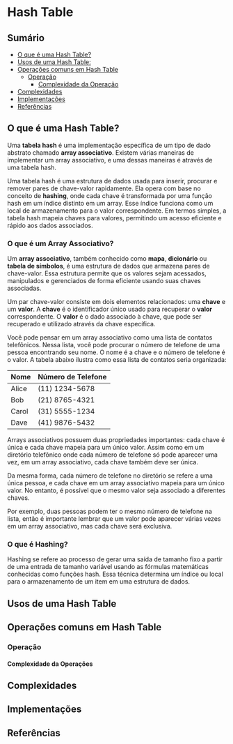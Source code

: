 # Hash Table

## Sumário 

- [O que é uma Hash Table?](#o-que-é-uma-hash-table)
- [Usos de uma Hash Table:](#usos-de-uma-hash-table)
- [Operações comuns em Hash Table](#operações-comuns-em-hash-table)
  - [Operação]()
    - [Complexidade da Operação]()
- [Complexidades](#complexidades)
- [Implementações](#implementações)
- [Referências](#referências)

## O que é uma Hash Table?

Uma **tabela hash** é uma implementação específica de um tipo de dado abstrato chamado **array associativo**. Existem várias maneiras de implementar um array associativo, e uma dessas maneiras é através de uma tabela hash.

Uma tabela hash é uma estrutura de dados usada para inserir, procurar e remover pares de chave-valor rapidamente. Ela opera com base no conceito de **hashing**, onde cada chave é transformada por uma função hash em um índice distinto em um array. Esse índice funciona como um local de armazenamento para o valor correspondente. Em termos simples, a tabela hash mapeia chaves para valores, permitindo um acesso eficiente e rápido aos dados associados.

### O que é um Array Associativo?

Um **array associativo**, também conhecido como **mapa**, **dicionário** ou **tabela de símbolos**, é uma estrutura de dados que armazena pares de chave-valor. Essa estrutura permite que os valores sejam acessados, manipulados e gerenciados de forma eficiente usando suas chaves associadas.

Um par chave-valor consiste em dois elementos relacionados: uma **chave** e um **valor**. A **chave** é o identificador único usado para recuperar o **valor** correspondente. O **valor** é o dado associado à chave, que pode ser recuperado e utilizado através da chave específica.


Você pode pensar em um array associativo como uma lista de contatos telefônicos. Nessa lista, você pode procurar o número de telefone de uma pessoa encontrando seu nome. O nome é a chave e o número de telefone é o valor. A tabela abaixo ilustra como essa lista de contatos seria organizada:

| Nome        | Número de Telefone  |
|-------------|----------------------|
| Alice       | (11) 1234-5678       |
| Bob         | (21) 8765-4321       |
| Carol       | (31) 5555-1234       |
| Dave        | (41) 9876-5432       |

Arrays associativos possuem duas propriedades importantes: cada chave é única e cada chave mapeia para um único valor. Assim como em um diretório telefônico onde cada número de telefone só pode aparecer uma vez, em um array associativo, cada chave também deve ser única. 

Da mesma forma, cada número de telefone no diretório se refere a uma única pessoa, e cada chave em um array associativo mapeia para um único valor. No entanto, é possível que o mesmo valor seja associado a diferentes chaves. 

Por exemplo, duas pessoas podem ter o mesmo número de telefone na lista, então é importante lembrar que um valor pode aparecer várias vezes em um array associativo, mas cada chave será exclusiva.

### O que é Hashing?

Hashing se refere ao processo de gerar uma saída de tamanho fixo a partir de uma entrada de tamanho variável usando as fórmulas matemáticas conhecidas como funções hash. Essa técnica determina um índice ou local para o armazenamento de um item em uma estrutura de dados.





  ## Usos de uma Hash Table

  ## Operações comuns em Hash Table

  ### Operação

  #### Complexidade da Operações

  ## Complexidades

  ## Implementações

  ## Referências
